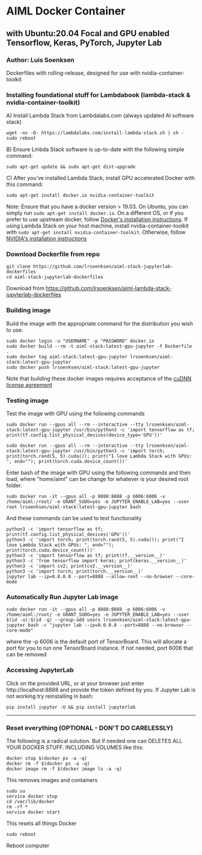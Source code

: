 # AIML Docker Container 
## with Ubuntu:20.04 Focal and GPU enabled Tensorflow, Keras, PyTorch, Jupyter Lab
### Author: Luis Soenksen

Dockerfiles with rolling-release, designed for use with nvidia-container-toolkit

### Installing foundational stuff for Lambdabook (lambda-stack & nvidia-container-toolkit)
A) Install Lambda Stack from Lambdalabs.com (always updated AI software stack)
```
wget -nv -O- https://lambdalabs.com/install-lambda-stack.sh | sh -
sudo reboot
```
B) Ensure Lmbda Stack software is up-to-date with the following simple command:
```
sudo apt-get update && sudo apt-get dist-upgrade
```
C) After you've installed Lambda Stack, install GPU accelerated Docker with this command:
```
sudo apt-get install docker.io nvidia-container-toolkit
```

Note:
Ensure that you have a docker version > 19.03. On Ubuntu, you can simply run `sudo apt-get install docker.io`. On a different OS, or if you prefer to use upstream docker, follow [Docker's installation instructions](https://docs.docker.com/engine/install/ubuntu/). If using Lambda Stack on your host machine, install nvidia-container-toolkit with `sudo apt-get install nvidia-container-toolkit`. Otherwise, follow [NVIDIA's installation instructions](https://github.com/NVIDIA/nvidia-docker)


### Download Dockerfile from repo
```
git clone https://github.com/lrsoenksen/aiml-stack-jupyterlab-dockerfiles
cd aiml-stack-jupyterlab-dockerfiles
```
Download from https://github.com/lrsoenksen/aiml-lambda-stack-jupyterlab-dockerfiles


### Building image
Build the image with the appropriate command for the distribution you wish to use.

```
sudo docker login -u "USERNAME" -p "PASSWORD" docker.io
sudo docker build --rm -t aiml-stack:latest-gpu-jupyter -f Dockerfile .
sudo docker tag aiml-stack:latest-gpu-jupyter lrsoenksen/aiml-stack:latest-gpu-jupyter
sudo docker push lrsoenksen/aiml-stack:latest-gpu-jupyter
```
Note that building these docker images requires acceptance of the [cuDNN license agreement](https://docs.nvidia.com/deeplearning/sdk/cudnn-sla/index.html)


### Testing image

Test the image with GPU using the following commands
```
sudo docker run --gpus all --rm --interactive --tty lrsoenksen/aiml-stack:latest-gpu-jupyter /usr/bin/python3 -c 'import tensorflow as tf; print(tf.config.list_physical_devices(device_type='GPU'))'
```
```
sudo docker run --gpus all --rm --interactive --tty lrsoenksen/aiml-stack:latest-gpu-jupyter /usr/bin/python3 -c 'import torch; print(torch.rand(5, 5).cuda()); print("I love Lambda Stack with GPUs: ", end=""); print(torch.cuda.device_count())'
```
Enter bash of the image with GPU using the following commands and then load, where "home/aiml" can be change for whatever is your desired root folder.
```
sudo docker run -it --gpus all -p 8888:8888 -p 6006:6006 -v /home/aiml:/root/ -e GRANT_SUDO=yes -e JUPYTER_ENABLE_LAB=yes --user root lrsoenksen/aiml-stack:latest-gpu-jupyter bash
```
And these commands can be used to test functionality
```
python3 -c 'import tensorflow as tf; print(tf.config.list_physical_devices('GPU'))'
python3 -c 'import torch; print(torch.rand(5, 5).cuda()); print("I love Lambda Stack with GPUs: ", end=""); print(torch.cuda.device_count())'
python3 -c 'import tensorflow as tf; print(tf.__version__)'
python3 -c 'from tensorflow import keras; print(keras.__version__)'
python3 -c 'import cv2; print(cv2.__version__)'
python3 -c 'import torch; print(torch.__version__)'
jupyter lab --ip=0.0.0.0 --port=8888 --allow-root --no-browser --core-mode
```

### Automatically Run Jupyter Lab image
```
sudo docker run -it --gpus all -p 8888:8888 -p 6006:6006 -v /home/aiml:/root/ -e GRANT_SUDO=yes -e JUPYTER_ENABLE_LAB=yes --user $(id -u):$(id -g) --group-add users lrsoenksen/aiml-stack:latest-gpu-jupyter bash -c "jupyter lab --ip=0.0.0.0 --port=8888 --no-browser --core-mode"
```
where the -p 6006 is the default port of TensorBoard. This will allocate a port for you to run one TensorBoard instance. If not needed, port 6006 that can be removed


### Accessing JupyterLab
Click on the provided URL, or at your browser just enter http://localhost:8888 and provide the token defined by you.
If Jupyter Lab is not working try reinstalling in bash:
```
pip install jupyter -U && pip install jupyterlab
```

-------------------------------------------------------------------------------------------------------------------------------------

### Reset everything (OPTIONAL - DON'T DO CARELESSLY)
The following is a radical solution. But if needed one can DELETES ALL YOUR DOCKER STUFF. INCLUDING VOLUMES like this:
```
docker stop $(docker ps -a -q)
docker rm -f $(docker ps -a -q)
docker image rm -f $(docker image ls -a -q) 
```
This removes images and containers

```
sudo su
service docker stop
cd /var/lib/docker
rm -rf *
service docker start
```
This resets all things Docker

```
sudo reboot
```
Reboot computer
